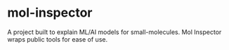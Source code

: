 # mol-inspector

A project built to explain ML/AI models for small-molecules. Mol Inspector wraps public tools for ease of use.  